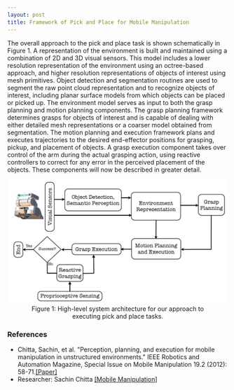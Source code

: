 ```yaml
---
layout: post
title: Framework of Pick and Place for Mobile Manipulation
---
```


The overall approach to the pick and place task is shown schematically in Figure 1. A representation of the environment is built and maintained using a combination of 2D and 3D visual sensors. This model includes a lower resolution representation of the environment using an octree-based approach, and higher resolution representations of objects of interest using mesh primitives. Object detection and segmentation routines are used to segment the raw point cloud representation and to recognize objects of interest, including planar surface models from which objects can be placed or picked up. The environment model serves as input to both the grasp planning and motion planning components. The grasp planning framework determines grasps for objects of interest and is capable of dealing with either detailed mesh representations or a coarser model obtained from segmentation. The motion planning and execution framework plans and executes trajectories to the desired end-effector positions for grasping, pickup, and placement of objects. A grasp execution component takes over control of the arm during the actual grasping action, using reactive controllers to correct for any error in the perceived placement of the objects. These components will now be described in greater detail.

<p style="text-align:center">
	<img src="/topics/img/manipulation/pick_and_place_framework.png" width="500" />
	<br /> Figure 1: High-level system architecture for our approach to 
	<br /> executing pick and place tasks.
</p>


### References

- Chitta, Sachin, et al. "Perception, planning, and execution for mobile manipulation in unstructured environments." IEEE Robotics and Automation Magazine, Special Issue on Mobile Manipulation 19.2 (2012): 58-71.[[Paper]](https://www.willowgarage.com/sites/default/files/chitta_ram_2011.pdf)
- Researcher: Sachin Chitta [[Mobile Manipulation]](https://www.sachinchitta.org/mobile-manipulation.html)